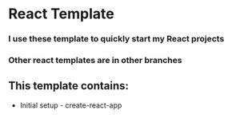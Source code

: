 # React Template

### I use these template to quickly start my React projects

### Other react templates are in other branches

## This template contains:

- Initial setup - create-react-app
